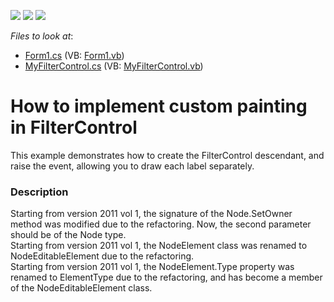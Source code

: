<!-- default badges list -->
![](https://img.shields.io/endpoint?url=https://codecentral.devexpress.com/api/v1/VersionRange/128621186/11.1.4%2B)
[![](https://img.shields.io/badge/Open_in_DevExpress_Support_Center-FF7200?style=flat-square&logo=DevExpress&logoColor=white)](https://supportcenter.devexpress.com/ticket/details/E2332)
[![](https://img.shields.io/badge/📖_How_to_use_DevExpress_Examples-e9f6fc?style=flat-square)](https://docs.devexpress.com/GeneralInformation/403183)
<!-- default badges end -->
<!-- default file list -->
*Files to look at*:

* [Form1.cs](./CS/Q264421/Form1.cs) (VB: [Form1.vb](./VB/Q264421/Form1.vb))
* [MyFilterControl.cs](./CS/Q264421/MyFilterControl.cs) (VB: [MyFilterControl.vb](./VB/Q264421/MyFilterControl.vb))
<!-- default file list end -->
# How to implement custom painting in FilterControl


<p>This example demonstrates how to create the FilterControl descendant, and raise the event, allowing you to draw each label separately.</p>


<h3>Description</h3>

<p>Starting from version 2011 vol 1, the signature of the Node.SetOwner method was modified due to the refactoring. Now, the second parameter should be of the Node type.<br />
Starting from version 2011 vol 1, the NodeElement class was renamed to NodeEditableElement due to the refactoring. <br />
Starting from version 2011 vol 1, the NodeElement.Type property was renamed to ElementType due to the refactoring, and has become a member of the NodeEditableElement class. </p>

<br/>


